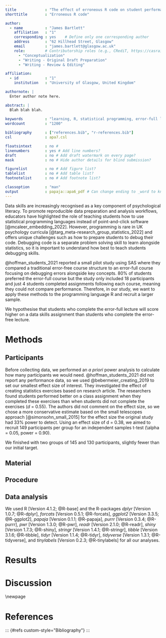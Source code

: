 ```yaml
---
title             : "The effect of erroneous R code on student performance"
shorttitle        : "Erroneous R code"

author: 
  - name          : "James Bartlett"
    affiliation   : "1"
    corresponding : yes    # Define only one corresponding author
    address       : "62 Hillhead Street, Glasgow"
    email         : "james.bartlett@glasgow.ac.uk"
    role:         # Contributorship roles (e.g., CRediT, https://casrai.org/credit/)
      - "Conceptualization"
      - "Writing - Original Draft Preparation"
      - "Writing - Review & Editing"

affiliation:
  - id            : "1"
    institution   : "University of Glasgow, United Kingdom"

authornote: |
  Enter author note here.

abstract: |
  Blah blah blah. 
  
keywords          : "learning, R, statistical programming, error-full learning"
wordcount         : "1200"

bibliography      : ["references.bib", "r-references.bib"]
csl               : apa7.csl

floatsintext      : no # 
linenumbers       : yes # Add line numbers? 
draft             : no # Add draft watermark on every page? 
mask              : no # Hide author details for blind submission? 

figurelist        : no # Add figure list? 
tablelist         : no # Add table list? 
footnotelist      : no # Add footnote list? 

classoption       : "man"
output            : papaja::apa6_pdf # Can change ending to _word to knit to Word
---
```






Data skills are increasingly recognised as a key component of psychological literacy. To promote reproducible data preparation and analysis workflows, educators have highlighted the role of teaching students how to use statistical programming languages instead of point-and-click software [@mcaleer_embedding_2022]. However, programming is rare in UK psychology curricula [@targ_meta-research_group_statistics_2022] and offers unique challenges such as how to prepare students to debug their code. Debugging code is a separate problem solving skill to learn alongside statistics, so it is important to understand how best to teach students debugging skills. 

@hoffman_students_2021 reported a small pilot study using SAS where they compared a traditional error-free course structure to an error-full course focusing on debugging errors alongside key concepts. 80% of students preferred the error-full course but the study only included 18 participants and just 4 students completed assignments following each course, meaning they could not compare performance. Therefore, in our study, we want to apply these methods to the programming language R and recruit a larger sample. 

We hypothesise that students who complete the error-full lecture will score higher on a data skills assignment than students who complete the error-free lecture. 

# Methods

## Participants



Before collecting data, we performed an *a priori* power analysis to calculate how many participants we would need. @hoffman_students_2021 did not report any performance data, so we used @bebermeier_creating_2019 to set our smallest effect size of interest. They investigated the effect of creating statistics exercises based on research article. The researchers found students performed better on a class assignment when they completed these exercises than when students did not complete the exercises (*d* = 0.55). The authors did not comment on the effect size, so we chose a more conservative estimate based on the small telescopes approach [@simonsohn_small_2015] for the effect size the original study had 33% power to detect. Using an effect size of d = 0.38, we aimed to recruit 149 participants per group for an independent samples t-test (\alpha = 0.05, power = 0.90). 

We finished with two groups of 145 and 130 participants, slightly fewer than our initial target. 

## Material

## Procedure

## Data analysis

We used R [Version 4.1.2\; @R-base] and the R-packages *dplyr* [Version 1.0.7\; @R-dplyr], *forcats* [Version 0.5.1\; @R-forcats], *ggplot2* [Version 3.3.5\; @R-ggplot2], *papaja* [Version 0.1.1\; @R-papaja], *purrr* [Version 0.3.4\; @R-purrr], *pwr* [Version 1.3.0\; @R-pwr], *readr* [Version 2.1.0\; @R-readr], *shiny* [Version 1.7.3\; @R-shiny], *stringr* [Version 1.4.1\; @R-stringr], *tibble* [Version 3.1.6\; @R-tibble], *tidyr* [Version 1.1.4\; @R-tidyr], *tidyverse* [Version 1.3.1\; @R-tidyverse], and *tinylabels* [Version 0.2.3\; @R-tinylabels] for all our analyses.

# Results






# Discussion


\newpage

# References

::: {#refs custom-style="Bibliography"}
:::

